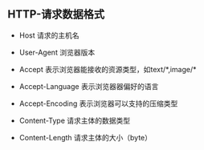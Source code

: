 ## HTTP-请求数据格式

- Host
请求的主机名

- User-Agent
浏览器版本

- Accept
表示浏览器能接收的资源类型，如text/$*$,image/$*$

- Accept-Language
表示浏览器器偏好的语言

- Accept-Encoding
表示浏览器可以支持的压缩类型

- Content-Type
请求主体的数据类型

- Content-Length
请求主体的大小（byte）

